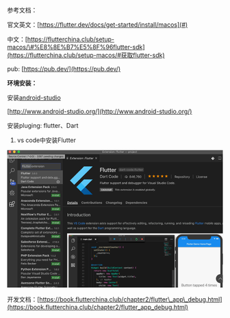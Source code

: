 参考文档：

官文英文：[https://flutter.dev/docs/get-started/install/macos](#)

中文：[https://flutterchina.club/setup-macos/\#%E8%8E%B7%E5%8F%96flutter-sdk](https://flutterchina.club/setup-macos/#获取flutter-sdk)

pub: [https://pub.dev/](https://pub.dev/)

**环境安装：**

安装[android-studio](http://www.android-studio.org/)

[http://www.android-studio.org/](http://www.android-studio.org/)

安装pluging: flutter、Dart

1. vs code中安装Flutter 

![](/assets/ddddsdd.png)

开发文档：[https://book.flutterchina.club/chapter2/flutter\_app\_debug.html](https://book.flutterchina.club/chapter2/flutter_app_debug.html)

